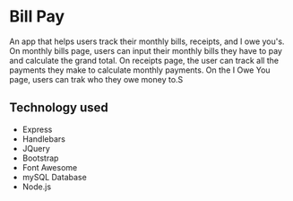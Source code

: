 # Bill Pay
An app that helps users track their monthly bills, receipts, and I owe you's. On monthly bills page, users can input their monthly bills they have to pay and calculate the grand total. On receipts page, the user can track all the payments they make to calculate monthly payments. On the I Owe You page, users can trak who they owe money to.S

## Technology used
* Express
* Handlebars
* JQuery
* Bootstrap
* Font Awesome
* mySQL Database
* Node.js